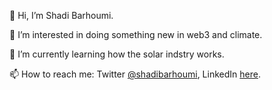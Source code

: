 👋 Hi, I’m Shadi Barhoumi.


👀 I’m interested in doing something new in web3 and climate.


🌱 I’m currently learning how the solar indstry works.

📫 How to reach me: Twitter [@shadibarhoumi](https://twitter.com/shadibarhoumi), LinkedIn [here](https://www.linkedin.com/in/shadi-barhoumi-21037447/).


